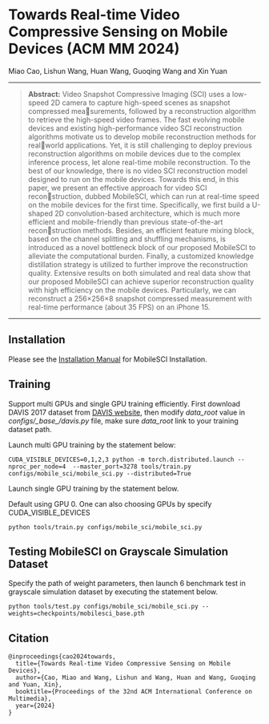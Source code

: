 # Towards Real-time Video Compressive Sensing on Mobile Devices (ACM MM 2024)
Miao Cao, Lishun Wang, Huan Wang, Guoqing Wang and Xin Yuan

<hr />

> **Abstract:** Video Snapshot Compressive Imaging (SCI) uses a low-speed 2D camera to capture high-speed scenes as snapshot compressed measurements, followed by a reconstruction algorithm to retrieve the high-speed video frames. The fast evolving mobile devices and existing high-performance video SCI reconstruction algorithms
motivate us to develop mobile reconstruction methods for realworld applications. Yet, it is still challenging to deploy previous reconstruction algorithms on mobile devices due to the complex inference process, let alone real-time mobile reconstruction. To the best of our knowledge, there is no video SCI reconstruction model designed to run on the mobile devices. Towards this end, in this paper, we present an effective approach for video SCI reconstruction, dubbed MobileSCI, which can run at real-time speed on the mobile devices for the first time. Specifically, we first build a U-shaped 2D convolution-based architecture, which is much more efficient and mobile-friendly than previous state-of-the-art reconstruction methods. Besides, an efficient feature mixing block, based on the channel splitting and shuffling mechanisms, is introduced as
a novel bottleneck block of our proposed MobileSCI to alleviate the computational burden. Finally, a customized knowledge distillation strategy is utilized to further improve the reconstruction quality. Extensive results on both simulated and real data show that our proposed MobileSCI can achieve superior reconstruction quality with high efficiency on the mobile devices. Particularly, we can reconstruct a 256×256×8 snapshot compressed measurement with real-time performance (about 35 FPS) on an iPhone 15.
<hr />

## Installation
Please see the [Installation Manual](docs/install.md) for MobileSCI Installation. 

## Training 
Support multi GPUs and single GPU training efficiently. First download DAVIS 2017 dataset from [DAVIS website](https://davischallenge.org/), then modify *data_root* value in *configs/\_base_/davis.py* file, make sure *data_root* link to your training dataset path.

Launch multi GPU training by the statement below:

```
CUDA_VISIBLE_DEVICES=0,1,2,3 python -m torch.distributed.launch --nproc_per_node=4  --master_port=3278 tools/train.py configs/mobile_sci/mobile_sci.py --distributed=True
```

Launch single GPU training by the statement below.

Default using GPU 0. One can also choosing GPUs by specify CUDA_VISIBLE_DEVICES

```
python tools/train.py configs/mobile_sci/mobile_sci.py 
```

## Testing MobileSCI on Grayscale Simulation Dataset 
Specify the path of weight parameters, then launch 6 benchmark test in grayscale simulation dataset by executing the statement below.

```
python tools/test.py configs/mobile_sci/mobile_sci.py --weights=checkpoints/mobilesci_base.pth
```

## Citation

```
@inproceedings{cao2024towards,
  title={Towards Real-time Video Compressive Sensing on Mobile Devices},
  author={Cao, Miao and Wang, Lishun and Wang, Huan and Wang, Guoqing and Yuan, Xin},
  booktitle={Proceedings of the 32nd ACM International Conference on Multimedia},
  year={2024}
}
```
